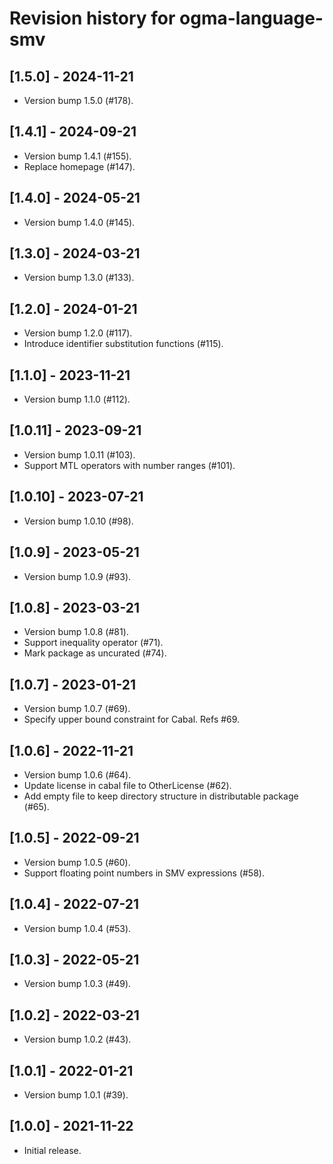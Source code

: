 # Revision history for ogma-language-smv

## [1.5.0] - 2024-11-21

* Version bump 1.5.0 (#178).

## [1.4.1] - 2024-09-21

* Version bump 1.4.1 (#155).
* Replace homepage (#147).

## [1.4.0] - 2024-05-21

* Version bump 1.4.0 (#145).

## [1.3.0] - 2024-03-21

* Version bump 1.3.0 (#133).

## [1.2.0] - 2024-01-21

* Version bump 1.2.0 (#117).
* Introduce identifier substitution functions (#115).

## [1.1.0] - 2023-11-21

* Version bump 1.1.0 (#112).

## [1.0.11] - 2023-09-21

* Version bump 1.0.11 (#103).
* Support MTL operators with number ranges (#101).

## [1.0.10] - 2023-07-21

* Version bump 1.0.10 (#98).

## [1.0.9] - 2023-05-21

* Version bump 1.0.9 (#93).

## [1.0.8] - 2023-03-21

* Version bump 1.0.8 (#81).
* Support inequality operator (#71).
* Mark package as uncurated (#74).

## [1.0.7] - 2023-01-21
* Version bump 1.0.7 (#69).
* Specify upper bound constraint for Cabal. Refs #69.

## [1.0.6] - 2022-11-21

* Version bump 1.0.6 (#64).
* Update license in cabal file to OtherLicense (#62).
* Add empty file to keep directory structure in distributable package (#65).

## [1.0.5] - 2022-09-21

* Version bump 1.0.5 (#60).
* Support floating point numbers in SMV expressions (#58).

## [1.0.4] - 2022-07-21

* Version bump 1.0.4 (#53).

## [1.0.3] - 2022-05-21

* Version bump 1.0.3 (#49).

## [1.0.2] - 2022-03-21

* Version bump 1.0.2 (#43).

## [1.0.1] - 2022-01-21

* Version bump 1.0.1 (#39).

## [1.0.0] - 2021-11-22

* Initial release.
